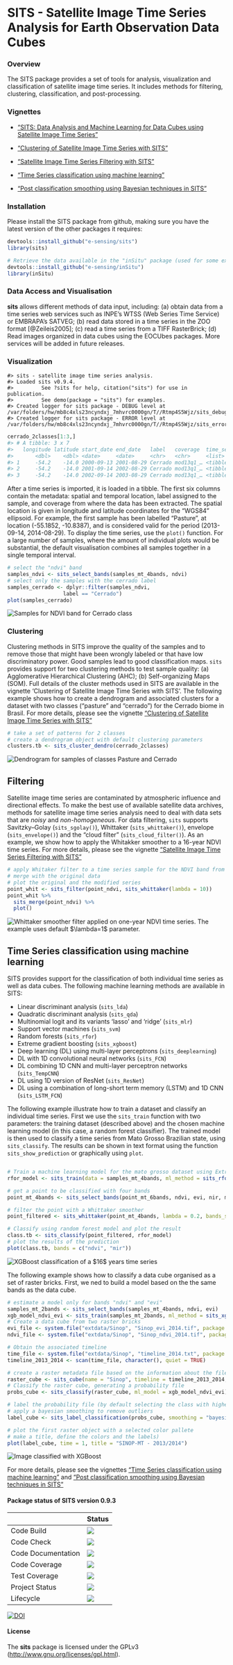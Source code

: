 SITS - Satellite Image Time Series Analysis for Earth Observation Data
Cubes
================

### Overview

The SITS package provides a set of tools for analysis, visualization and
classification of satellite image time series. It includes methods for
filtering, clustering, classification, and post-processing.

### Vignettes

  - [“SITS: Data Analysis and Machine Learning for Data Cubes using
    Satellite Image Time
    Series”](https://github.com/e-sensing/sits-docs/blob/master/vignettes/sits.pdf)

  - [“Clustering of Satellite Image Time Series with
    SITS”](https://github.com/e-sensing/sits-docs/blob/master/vignettes/clustering.pdf)

  - [“Satellite Image Time Series Filtering with
    SITS”](https://github.com/e-sensing/sits-docs/blob/master/vignettes/filtering.pdf)

  - [“Time Series classification using machine
    learning”](https://github.com/e-sensing/sits-docs/blob/master/vignettes/machine_learning.pdf)

  - [“Post classification smoothing using Bayesian techniques in
    SITS”](https://github.com/e-sensing/sits-docs/blob/master/vignettes/smoothing.pdf)

### Installation

Please install the SITS package from github, making sure you have the
latest version of the other packages it requires:

``` r
devtools::install_github("e-sensing/sits")
library(sits)

# Retrieve the data available in the "inSitu" package (used for some examples)
devtools::install_github("e-sensing/inSitu")
library(inSitu)
```

### Data Access and Visualisation

**sits** allows different methods of data input, including: (a) obtain
data from a time series web services such as INPE’s WTSS (Web Series
Time Service) or EMBRAPA’s SATVEG; (b) read data stored in a time series
in the ZOO format \[@Zeileis2005\]; (c) read a time series from a TIFF
RasterBrick; (d) Read images organized in data cubes using the EOCUbes
packages. More services will be added in future releases.

### Visualization

    #> sits - satellite image time series analysis.
    #> Loaded sits v0.9.4.
    #>         See ?sits for help, citation("sits") for use in publication.
    #>         See demo(package = "sits") for examples.
    #> Created logger for sits package - DEBUG level at /var/folders/hw/mb8c4xls23ncyndxj_7mhvrc0000gn/T//Rtmp4S5Wjz/sits_debug1017e33692899.log
    #> Created logger for sits package - ERROR level at /var/folders/hw/mb8c4xls23ncyndxj_7mhvrc0000gn/T//Rtmp4S5Wjz/sits_error1017e3ce86f2d.log

``` r
cerrado_2classes[1:3,]
#> # A tibble: 3 x 7
#>   longitude latitude start_date end_date   label   coverage  time_series   
#>       <dbl>    <dbl> <date>     <date>     <chr>   <chr>     <list>        
#> 1     -54.2    -14.0 2000-09-13 2001-08-29 Cerrado mod13q1_… <tibble [23 ×…
#> 2     -54.2    -14.0 2001-09-14 2002-08-29 Cerrado mod13q1_… <tibble [23 ×…
#> 3     -54.2    -14.0 2002-09-14 2003-08-29 Cerrado mod13q1_… <tibble [23 ×…
```

After a time series is imported, it is loaded in a tibble. The first six
columns contain the metadata: spatial and temporal location, label
assigned to the sample, and coverage from where the data has been
extracted. The spatial location is given in longitude and latitude
coordinates for the “WGS84” ellipsoid. For example, the first sample has
been labelled “Pasture”, at location (-55.1852, -10.8387), and is
considered valid for the period (2013-09-14, 2014-08-29). To display the
time series, use the `plot()` function. For a large number of samples,
where the amount of individual plots would be substantial, the default
visualisation combines all samples together in a single temporal
interval.

``` r
# select the "ndvi" band
samples_ndvi <- sits_select_bands(samples_mt_4bands, ndvi)
# select only the samples with the cerrado label
samples_cerrado <- dplyr::filter(samples_ndvi, 
                  label == "Cerrado")
plot(samples_cerrado)
```

<img src="./inst/extdata/markdown/figures/samples_cerrado.png" title="Samples for NDVI band for Cerrado class" alt="Samples for NDVI band for Cerrado class" style="display: block; margin: auto;" />

### Clustering

Clustering methods in SITS improve the quality of the samples and to
remove those that might have been wrongly labeled or that have low
discriminatory power. Good samples lead to good classification maps.
`sits` provides support for two clustering methods to test sample
quality: (a) Agglomerative Hierarchical Clustering (AHC); (b)
Self-organizing Maps (SOM). Full details of the cluster methods used in
SITS are available in the vignette ‘Clustering of Satellite Image Time
Series with SITS’. The following example shows how to create a
dendrogram and associated clusters for a dataset with two classes
(“pasture” and “cerrado”) for the Cerrado biome in Brasil. For more
details, please see the vignette [“Clustering of Satellite Image Time
Series with
SITS”](https://github.com/e-sensing/sits-docs/blob/master/vignettes/clustering.pdf)

``` r
# take a set of patterns for 2 classes
# create a dendrogram object with default clustering parameters
clusters.tb <- sits_cluster_dendro(cerrado_2classes)
```

<img src="./inst/extdata/markdown/figures/cluster_dendro.png" title="Dendrogram for samples of classes Pasture and Cerrado" alt="Dendrogram for samples of classes Pasture and Cerrado" style="display: block; margin: auto;" />

## Filtering

Satellite image time series are contaminated by atmospheric influence
and directional effects. To make the best use of available satellite
data archives, methods for satellite image time series analysis need to
deal with data sets that are *noisy* and *non-homogeneous*. For data
filtering, `sits` supports Savitzky–Golay (`sits_sgolay()`), Whittaker
(`sits_whittaker()`), envelope (`sits_envelope()`) and the “cloud
filter” (`sits_cloud_filter()`). As an example, we show how to apply
the Whitakker smoother to a 16-year NDVI time series. For more details,
please see the vignette [“Satellite Image Time Series Filtering with
SITS”](https://github.com/e-sensing/sits-docs/blob/master/vignettes/filtering.pdf)

``` r
# apply Whitaker filter to a time series sample for the NDVI band from 2000 to 2016
# merge with the original data
# plot the original and the modified series
point_whit <- sits_filter(point_ndvi, sits_whittaker(lambda = 10))
point_whit %>% 
  sits_merge(point_ndvi) %>% 
  plot()
```

<img src="./inst/extdata/markdown/figures/whit.png" title="Whittaker smoother filter applied on one-year NDVI time series. The example uses default $\lambda=1$ parameter." alt="Whittaker smoother filter applied on one-year NDVI time series. The example uses default $\lambda=1$ parameter." style="display: block; margin: auto;" />

## Time Series classification using machine learning

SITS provides support for the classification of both individual time
series as well as data cubes. The following machine learning methods are
available in SITS:

  - Linear discriminant analysis (`sits_lda`)
  - Quadratic discriminant analysis (`sits_qda`)
  - Multinomial logit and its variants ‘lasso’ and ‘ridge’ (`sits_mlr`)
  - Support vector machines (`sits_svm`)
  - Random forests (`sits_rfor`)
  - Extreme gradient boosting (`sits_xgboost`)
  - Deep learning (DL) using multi-layer perceptrons
    (`sits_deeplearning`)
  - DL with 1D convolutional neural networks (`sits_FCN`)
  - DL combining 1D CNN and multi-layer perceptron networks
    (`sits_TempCNN`)
  - DL using 1D version of ResNet (`sits_ResNet`)
  - DL using a combination of long-short term memory (LSTM) and 1D CNN
    (`sits_LSTM_FCN`)

The following example illustrate how to train a dataset and classify an
individual time series. First we use the `sits_train` function with two
parameters: the training dataset (described above) and the chosen
machine learning model (in this case, a random forest classifier). The
trained model is then used to classify a time series from Mato Grosso
Brazilian state, using `sits_classify`. The results can be shown in text
format using the function `sits_show_prediction` or graphically using
`plot`.

``` r

# Train a machine learning model for the mato grosso dataset using Extreme Gradient Boosting
rfor_model <- sits_train(data = samples_mt_4bands, ml_method = sits_rfor(num_trees = 500))

# get a point to be classified with four bands
point_mt_4bands <- sits_select_bands(point_mt_6bands, ndvi, evi, nir, mir)

# filter the point with a Whittaker smoother
point_filtered <- sits_whittaker(point_mt_4bands, lambda = 0.2, bands_suffix = "") 

# Classify using random forest model and plot the result
class.tb <- sits_classify(point_filtered, rfor_model)
# plot the results of the prediction
plot(class.tb, bands = c("ndvi", "mir"))
```

<img src="./inst/extdata/markdown/figures/point_mt_classified_rfor.png" title="XGBoost classification of a $16$ years time series" alt="XGBoost classification of a $16$ years time series" style="display: block; margin: auto;" />

The following example shows how to classify a data cube organised as a
set of raster bricks. First, we ned to build a model based on the the
same bands as the data cube.

``` r
# estimate a model only for bands "ndvi" and "evi"
samples_mt_2bands <- sits_select_bands(samples_mt_4bands, ndvi, evi)
xgb_model_ndvi_evi <- sits_train(samples_mt_2bands, ml_method = sits_xgboost())
# Create a data cube from two raster bricks
evi_file <- system.file("extdata/Sinop", "Sinop_evi_2014.tif", package = "inSitu")
ndvi_file <- system.file("extdata/Sinop", "Sinop_ndvi_2014.tif", package = "inSitu")

# Obtain the associated timeline
time_file <- system.file("extdata/Sinop", "timeline_2014.txt", package = "inSitu")
timeline_2013_2014 <- scan(time_file, character(), quiet = TRUE)

# create a raster metadata file based on the information about the files
raster_cube <- sits_cube(name = "Sinop", timeline = timeline_2013_2014, bands = c("ndvi", "evi"), files = c(ndvi_file, evi_file))
# Classify the raster cube, generating a probability file
probs_cube <- sits_classify(raster_cube, ml_model = xgb_model_ndvi_evi)

# label the probability file (by default selecting the class with higher probability)
# apply a bayesian smoothing to remove outliers
label_cube <- sits_label_classification(probs_cube, smoothing = "bayesian")

# plot the first raster object with a selected color pallete
# make a title, define the colors and the labels)
plot(label_cube, time = 1, title = "SINOP-MT - 2013/2014")
```

<img src="./inst/extdata/markdown/figures/sinop_bayes.png" title="Image classified with XGBoost" alt="Image classified with XGBoost" style="display: block; margin: auto;" />

For more details, please see the vignettes [“Time Series classification
using machine
learning”](https://github.com/e-sensing/sits-docs/blob/master/vignettes/machine_learning.pdf)
and [“Post classification smoothing using Bayesian techniques in
SITS”](https://github.com/e-sensing/sits-docs/blob/master/vignettes/smoothing.pdf)

#### Package status of SITS version 0.9.3

|                    | Status                                                                                                                                                                                      |
| ------------------ | ------------------------------------------------------------------------------------------------------------------------------------------------------------------------------------------- |
| Code Build         | [<img src="http://www.dpi.inpe.br/jenkins/buildStatus/icon?job=sits-build-ubuntu-16.04">](http://www.dpi.inpe.br/jenkins/job/sits-build-ubuntu-16.04/lastBuild/consoleFull)                 |
| Code Check         | [<img src="http://www.dpi.inpe.br/jenkins/buildStatus/icon?job=sits-check-ubuntu-16.04">](http://www.dpi.inpe.br/jenkins/job/sits-check-ubuntu-16.04/lastBuild/consoleFull)                 |
| Code Documentation | [<img src="http://www.dpi.inpe.br/jenkins/buildStatus/icon?job=sits-documentation-ubuntu-16.04">](http://www.dpi.inpe.br/jenkins/job/sits-documentation-ubuntu-16.04/lastBuild/consoleFull) |
| Code Coverage      | [<img src="http://www.dpi.inpe.br/jenkins/buildStatus/icon?job=sits-covr-ubuntu-16.04">](http://www.dpi.inpe.br/jenkins/job/sits-covr-ubuntu-16.04/lastBuild/consoleFull)                   |
| Test Coverage      | [<img src="http://codecov.io/github/e-sensing/sits/coverage.svg?branch=master">](https://codecov.io/github/e-sensing/sits?branch=master)                                                    |
| Project Status     | [<img src="http://www.repostatus.org/badges/latest/active.svg">](https://www.tidyverse.org/lifecycle/#maturing)                                                                             |
| Lifecycle          | [<img src="https://img.shields.io/badge/lifecycle-maturing-blue.svg">](https://www.tidyverse.org/lifecycle/#maturing)                                                                       |

[![DOI](https://zenodo.org/badge/98539507.svg)](https://zenodo.org/badge/latestdoi/98539507)

#### License

The **sits** package is licensed under the GPLv3
(<http://www.gnu.org/licenses/gpl.html>).
